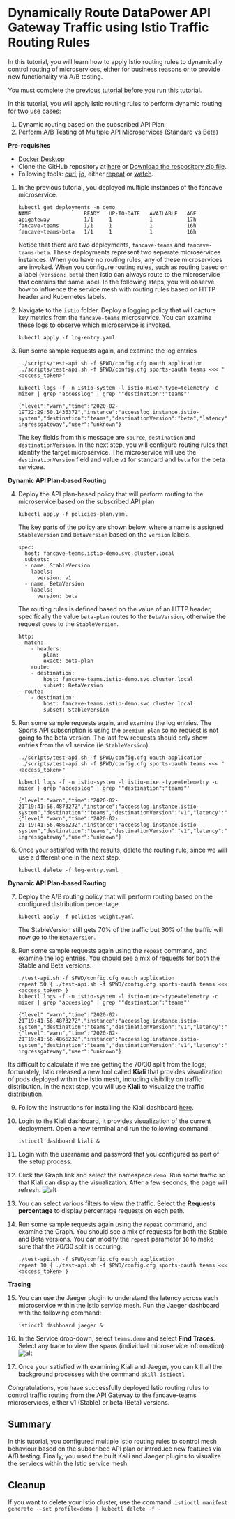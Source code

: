 # Dynamically Route DataPower API Gateway Traffic using Istio Traffic Routing Rules

In this tutorial, you will learn how to apply Istio routing rules to dynamically control routing of microservices, either for business reasons or to provide new functionality via A/B testing. 

You must complete the [previous tutorial](../istio/README-security.md) before you run this tutorial.

In this tutorial, you will apply Istio routing rules to perform dynamic routing for two use cases:
  1. Dynamic routing based on the subscribed API Plan
  2. Perform A/B Testing of Multiple API Microservices (Standard vs Beta)

**Pre-requisites**
* [Docker Desktop](https://www.docker.com/products/docker-desktop)
* Clone the GitHub repository at [here](https://github.com/ozairs/apigateway.git) or [Download the respository zip file](https://github.com/ozairs/apigateway/archive/master.zip). 
* Following tools: [curl](https://curl.haxx.se), [jq](https://stedolan.github.io/jq/), either [repeat](https://www.google.com/search?q=zsh+repeat) or [watch](https://www.google.com/search?q=install+watch+command). 

1. In the previous tutorial, you deployed multiple instances of the fancave microservice.
    ```
    kubectl get deployments -n demo
    NAME                 READY   UP-TO-DATE   AVAILABLE   AGE
    apigateway           1/1     1            1           17h
    fancave-teams        1/1     1            1           16h
    fancave-teams-beta   1/1     1            1           16h
    ```
    Notice that there are two deployments, `fancave-teams` and `fancave-teams-beta`. These deployments represent two seperate microservices instances. When you have no routing rules, any of these microservices are invoked. When you configure routing rules, such as routing based on a label (`version: beta`) then Istio can always route to the microservice that contains the same label. In the following steps, you will observe how to influence the service mesh with routing rules based on HTTP header and Kubernetes labels.

2. Navigate to the `istio` folder. Deploy a logging policy that will capture key metrics from the `fancave-teams` microservice. You can examine these logs to observe which microservice is invoked.
    ```
    kubectl apply -f log-entry.yaml
    ```

3. Run some sample requests again, and examine the log entries
    ```
    ../scripts/test-api.sh -f $PWD/config.cfg oauth application
    ../scripts/test-api.sh -f $PWD/config.cfg sports-oauth teams <<< "<access_token>"
    
    kubectl logs -f -n istio-system -l istio-mixer-type=telemetry -c mixer | grep "accesslog" | grep '"destination":"teams"'

    {"level":"warn","time":"2020-02-19T22:29:50.143637Z","instance":"accesslog.instance.istio-system","destination":"teams","destinationVersion":"beta","latency":"3.7895ms","responseCode":200,"responseSize":9195,"source":"istio-ingressgateway","user":"unknown"}
    ```

    The key fields from this message are `source`, `destination` and `destinationVersion`. In the next step, you will configure routing rules that identify the target microservice. The microservice will use the `destinationVersion` field and value `v1` for standard and `beta` for the beta servicee.

**Dynamic API Plan-based Routing**

4. Deploy the API plan-based policy that will perform routing to the microservice based on the subscribed API plan
    ```
    kubectl apply -f policies-plan.yaml
    ```

    The key parts of the policy are shown below, where a name is assigned `StableVersion` and `BetaVersion` based on the `version` labels.

    ```
    spec:
      host: fancave-teams.istio-demo.svc.cluster.local
      subsets:
      - name: StableVersion
        labels:
          version: v1
      - name: BetaVersion
        labels:
          version: beta
    ```

    The routing rules is defined based on the value of an HTTP header, specifically the value `beta-plan` routes to the `BetaVersion`, otherwise the request goes to the `StableVersion`.

    ```
    http:
    - match:
        - headers:
            plan:
            exact: beta-plan
        route:
        - destination:
            host: fancave-teams.istio-demo.svc.cluster.local
            subset: BetaVersion
    - route:
        - destination:
            host: fancave-teams.istio-demo.svc.cluster.local
            subset: StableVersion
    ```

5. Run some sample requests again, and examine the log entries. The Sports API subscription is using the `premium-plan` so no request is not going to the beta version. The last few requests should only show entries from the v1 service (ie `StableVersion`). 
    ```
    ../scripts/test-api.sh -f $PWD/config.cfg oauth application
    ../scripts/test-api.sh -f $PWD/config.cfg sports-oauth teams <<< "<access_token>"
    
    kubectl logs -f -n istio-system -l istio-mixer-type=telemetry -c mixer | grep "accesslog" | grep '"destination":"teams"'

    {"level":"warn","time":"2020-02-21T19:41:56.487327Z","instance":"accesslog.instance.istio-system","destination":"teams","destinationVersion":"v1","latency":"2.3712ms","responseCode":200,"responseSize":9195,"source":"datapower","user":"unknown"}
    {"level":"warn","time":"2020-02-21T19:41:56.486623Z","instance":"accesslog.instance.istio-system","destination":"teams","destinationVersion":"v1","latency":"3.3317ms","responseCode":200,"responseSize":9195,"source":"istio-ingressgateway","user":"unknown"}
    ```

6. Once your satisifed with the results, delete the routing rule, since we will use a different one in the next step.
    ```
    kubectl delete -f log-entry.yaml
    ```

**Dynamic API Plan-based Routing**

7. Deploy the A/B routing policy that will perform routing based on the configured distribution percentage
    ```
    kubectl apply -f policies-weight.yaml
    ```

    The StableVersion still gets 70% of the traffic but 30% of the traffic will now go to the `BetaVersion`.

8. Run some sample requests again using the `repeat` command, and examine the log entries. You should see a mix of requests for both the Stable and Beta versions.
    ```
    ./test-api.sh -f $PWD/config.cfg oauth application
    repeat 50 { ./test-api.sh -f $PWD/config.cfg sports-oauth teams <<< <access_token> }
    kubectl logs -f -n istio-system -l istio-mixer-type=telemetry -c mixer | grep "accesslog" | grep '"destination":"teams"'

    {"level":"warn","time":"2020-02-21T19:41:56.487327Z","instance":"accesslog.instance.istio-system","destination":"teams","destinationVersion":"v1","latency":"2.3712ms","responseCode":200,"responseSize":9195,"source":"datapower","user":"unknown"}
    {"level":"warn","time":"2020-02-21T19:41:56.486623Z","instance":"accesslog.instance.istio-system","destination":"teams","destinationVersion":"v1","latency":"3.3317ms","responseCode":200,"responseSize":9195,"source":"istio-ingressgateway","user":"unknown"}
    ```

Its difficult to calculate if we are getting the 70/30 split from the logs; fortunately, Istio released a new tool called **Kiali** that provides visualization of pods deployed within the Istio mesh, including visibility on traffic distribution. In the next step, you will use **Kiali** to visualize the traffic distribiution.

9. Follow the instructions for installing the Kiali dashboard [here](https://istio.io/docs/tasks/observability/kiali/).

10. Login to the Kiali dashboard, it provides visualization of the current deployment. Open a new terminal and run the following command:
    ```
    istioctl dashboard kiali &
    ```

11. Login with the username and password that you configured as part of the setup process.

12. Click the Graph link and select the namespace `demo`. Run some traffic so that Kiali can display the visualization. After a few seconds, the page will refresh. 
    ![alt](./images/Kiali_Console.jpg)

13. You can select various filters to view the traffic. Select the **Requests percentage** to display percentage requests on each path.

14. Run some sample requests again using the `repeat` command, and examine the Graph. You should see a mix of requests for both the Stable and Beta versions. You can modify the `repeat` parameter `10` to make sure that the 70/30 split is occuring.
    ```
    ./test-api.sh -f $PWD/config.cfg oauth application
    repeat 10 { ./test-api.sh -f $PWD/config.cfg sports-oauth teams <<< <access_token> }
    ```

**Tracing**

15. You can use the Jaeger plugin to understand the latency across each microservice within the Istio service mesh.  Run the Jaeger dashboard with the following command:
    ```
    istioctl dashboard jaeger &
    ```

16. In the Service drop-down, select `teams.demo` and select **Find Traces**. Select any trace to view the spans (individual microservice information).
    ![alt](./images/jaeger_ui.jpg)


17. Once your satisfied with examining Kiali and Jaeger, you can kill all the background processes with the command `pkill istioctl`

Congratulations, you have successfully deployed Istio routing rules to control traffic routing from the API Gateway to the fancave-teams microservices, either v1 (Stable) or beta (Beta) versions.


## Summary

In this tutorial, you configured multiple Istio routing rules to control mesh behaviour based on the subscribed API plan or introduce new features via A/B testing. Finally, you used the built Kaili and Jaeger plugins to visualize the serviecs within the Istio service mesh. 

## Cleanup

 If you want to delete your Istio cluster, use the command: `istioctl manifest generate --set profile=demo | kubectl delete -f -`

